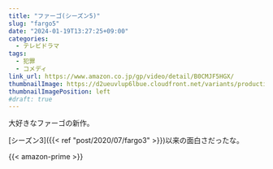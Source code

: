 ```yaml
---
title: "ファーゴ(シーズン5)"
slug: "fargo5"
date: "2024-01-19T13:27:25+09:00"
categories:
  - テレビドラマ
tags:
  - 犯罪
  - コメディ
link_url: https://www.amazon.co.jp/gp/video/detail/B0CMJF5HGX/
thumbnailImage: https://d2ueuvlup6lbue.cloudfront.net/variants/production/store/fitpad/300/420/ex3w4z5jdnn3fu8tk4i8by5biukf/51u3rd-V2RL._SL500_.jpg
thumbnailImagePosition: left
#draft: true
---
```

大好きなファーゴの新作。
<!--more-->
[シーズン3]({{< ref "post/2020/07/fargo3" >}})以来の面白さだったな。

{{< amazon-prime >}}
